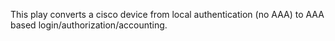 This play converts a cisco device from local authentication (no AAA) to AAA based login/authorization/accounting.
